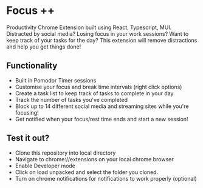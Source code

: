 # Focus ++

Productivity Chrome Extension built using React, Typescript, MUI.
<br>
Distracted by social media? Losing focus in your work sessions? Want to keep track of your tasks for the day? This extension will remove distractions and help you get things done!

## Functionality

- Built in Pomodor Timer sessions
- Customise your focus and break time intervals (right click options)
- Create a task list to keep track of tasks to complete in your day
- Track the number of tasks you've completed
- Block up to 14 different social media and streaming sites while you're focusing!
- Get notified when your focus/rest time ends and start a new session!
  <br>

## Test it out?

- Clone this repository into local directory
- Navigate to chrome://extensions on your local chrome browser
- Enable Developer mode
- Click on load unpacked and select the folder you cloned.
- Turn on chrome notifications for notifications to work properly (optional)

